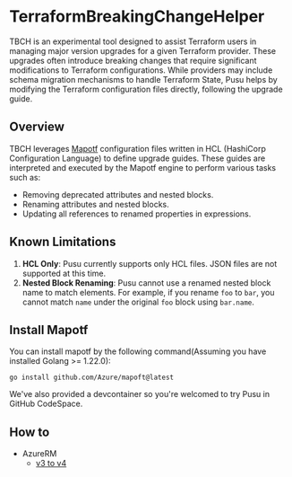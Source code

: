 # TerraformBreakingChangeHelper

TBCH is an experimental tool designed to assist Terraform users in managing major version upgrades for a given Terraform provider. These upgrades often introduce breaking changes that require significant modifications to Terraform configurations. While providers may include schema migration mechanisms to handle Terraform State, Pusu helps by modifying the Terraform configuration files directly, following the upgrade guide.

## Overview

TBCH leverages [Mapotf](https://github.com/Azure/mapotf) configuration files written in HCL (HashiCorp Configuration Language) to define upgrade guides. These guides are interpreted and executed by the Mapotf engine to perform various tasks such as:

- Removing deprecated attributes and nested blocks.
- Renaming attributes and nested blocks.
- Updating all references to renamed properties in expressions.

## Known Limitations

1. **HCL Only**: Pusu currently supports only HCL files. JSON files are not supported at this time.
2. **Nested Block Renaming**: Pusu cannot use a renamed nested block name to match elements. For example, if you rename `foo` to `bar`, you cannot match `name` under the original `foo` block using `bar.name`.

## Install Mapotf

You can install mapotf by the following command(Assuming you have installed Golang >= 1.22.0):

```shell
go install github.com/Azure/mapoft@latest
```

We've also provided a devcontainer so you're welcomed to try Pusu in GitHub CodeSpace.

## How to

* AzureRM
  - [v3 to v4](azurerm/v3_v4/readme.md)
